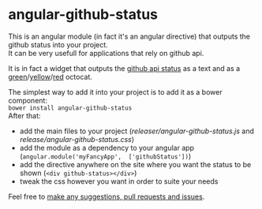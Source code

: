 angular-github-status
=====================

This is an angular module (in fact it's an angular directive) that outputs the github status into your project.  
It can be very usefull for applications that rely on github api.  

It is in fact a widget that outputs the [github api status](https://status.github.com/api/status.json) as a text and as a [green](http://developer.github.com/images/status-icon-good.png)/[yellow](http://developer.github.com/images/status-icon-minor.png)/[red](http://developer.github.com/images/status-icon-major.png) octocat.

The simplest way to add it into your project is to add it as a bower component:  
`bower install angular-github-status`  
After that:  
 
 * add the main files to your project (*releaser/angular-github-status.js* and *release/angular-github-status.css*)
 * add the module as a dependency to your angular app (`angular.module('myFancyApp',  ['githubStatus'])`)
 * add the directive anywhere on the site where you want the status to be shown (`<div github-status></div>`)
 * tweak the css however you want in order to suite your needs  

Feel free to [make any suggestions, pull requests and issues](https://github.com/gion/angular-github-status-directive/issues/new).
